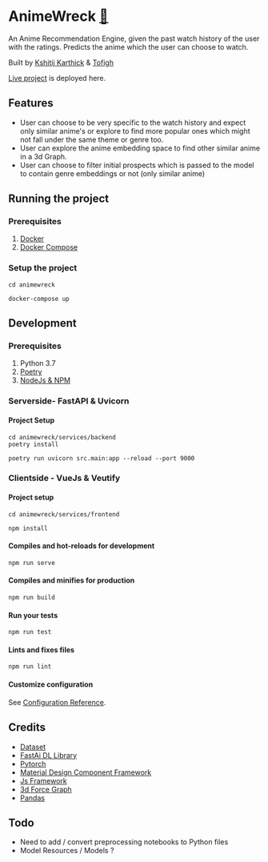 # AnimeWreck [🔗](http://animewreck.kshitij.cc/)
An Anime Recommendation Engine, given the past watch history of the user with the ratings. Predicts the anime which the user can choose to watch.

Built by [Kshitij Karthick](https://github.com/KshitijKarthick) & [Tofigh](https://github.com/tofigh-)

[Live project](http://animewreck.kshitij.cc/) is deployed here.

## Features
* User can choose to be very specific to the watch history and expect only similar anime's or explore to find more popular ones which might not fall under the same theme or genre too.
* User can explore the anime embedding space to find other similar anime in a 3d Graph.
* User can choose to filter initial prospects which is passed to the model to contain genre embeddings or not (only similar anime)

## Running the project

### Prerequisites
1. [Docker](https://docs.docker.com/engine/install/)
2. [Docker Compose](https://docs.docker.com/compose/install/)

### Setup the project
```
cd animewreck

docker-compose up
```

## Development

### Prerequisites
1. Python 3.7
2. [Poetry](https://python-poetry.org/docs/#installation)
3. [NodeJs & NPM](https://docs.npmjs.com/downloading-and-installing-node-js-and-npm)

### Serverside- FastAPI & Uvicorn

#### Project Setup
```
cd animewreck/services/backend
poetry install

poetry run uvicorn src.main:app --reload --port 9000
```

### Clientside - VueJs & Veutify

#### Project setup
```
cd animewreck/services/frontend

npm install
```

#### Compiles and hot-reloads for development
```
npm run serve
```

#### Compiles and minifies for production
```
npm run build
```

#### Run your tests
```
npm run test
```

#### Lints and fixes files
```
npm run lint
```

#### Customize configuration
See [Configuration Reference](https://cli.vuejs.org/config/).

## Credits
* [Dataset](https://www.kaggle.com/azathoth42/myanimelist)
* [FastAi DL Library](https://docs.fast.ai/)
* [Pytorch](https://pytorch.org/)
* [Material Design Component Framework](https://vuetifyjs.com/en/)
* [Js Framework](https://vuejs.org/)
* [3d Force Graph](https://github.com/vasturiano/3d-force-graph)
* [Pandas](https://pandas.pydata.org/)

## Todo
* Need to add / convert preprocessing notebooks to Python files
* Model Resources / Models ?

